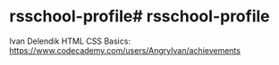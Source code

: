 # rsschool-profile# rsschool-profile
Ivan Delendik
HTML CSS Basics: https://www.codecademy.com/users/AngryIvan/achievements
